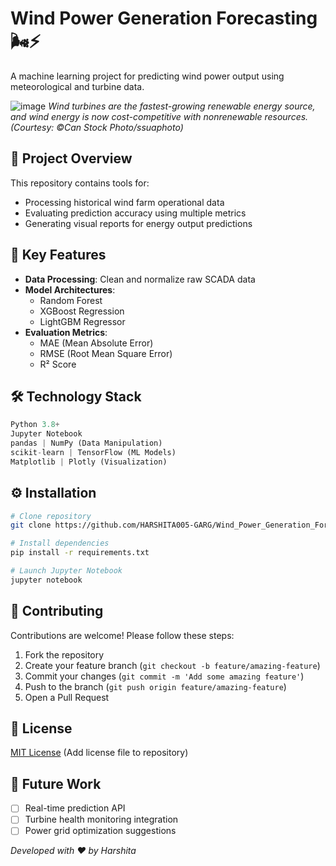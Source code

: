 # Wind Power Generation Forecasting 🌬️⚡

A machine learning project for predicting wind power output using meteorological and turbine data.

![image](https://github.com/user-attachments/assets/3bf50347-39ea-4a7a-b949-2bb984fb6493)
*Wind turbines are the fastest-growing renewable energy source, and wind energy is now cost-competitive with nonrenewable resources. (Courtesy: ©Can Stock Photo/ssuaphoto)*
## 📌 Project Overview
This repository contains tools for:
- Processing historical wind farm operational data
- Evaluating prediction accuracy using multiple metrics
- Generating visual reports for energy output predictions

## 🚀 Key Features
- **Data Processing**: Clean and normalize raw SCADA data
- **Model Architectures**: 
  - Random Forest
  - XGBoost Regression
  - LightGBM Regressor
- **Evaluation Metrics**:
  - MAE (Mean Absolute Error)
  - RMSE (Root Mean Square Error)
  - R² Score

## 🛠️ Technology Stack
```python
Python 3.8+
Jupyter Notebook
pandas | NumPy (Data Manipulation)
scikit-learn | TensorFlow (ML Models)
Matplotlib | Plotly (Visualization)
```

## ⚙️ Installation
```bash
# Clone repository
git clone https://github.com/HARSHITA005-GARG/Wind_Power_Generation_Forecasting.git

# Install dependencies
pip install -r requirements.txt

# Launch Jupyter Notebook
jupyter notebook
```

## 🤝 Contributing
Contributions are welcome! Please follow these steps:
1. Fork the repository
2. Create your feature branch (`git checkout -b feature/amazing-feature`)
3. Commit your changes (`git commit -m 'Add some amazing feature'`)
4. Push to the branch (`git push origin feature/amazing-feature`)
5. Open a Pull Request

## 📜 License
[MIT License](LICENSE) (Add license file to repository)

## 🌟 Future Work
- [ ] Real-time prediction API
- [ ] Turbine health monitoring integration
- [ ] Power grid optimization suggestions

*Developed with ❤️ by Harshita*

